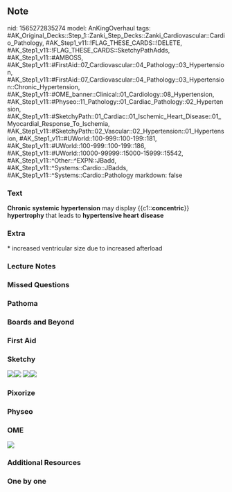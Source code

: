 ## Note
nid: 1565272835274
model: AnKingOverhaul
tags: #AK_Original_Decks::Step_1::Zanki_Step_Decks::Zanki_Cardiovascular::Cardio_Pathology, #AK_Step1_v11::!FLAG_THESE_CARDS::!DELETE, #AK_Step1_v11::!FLAG_THESE_CARDS::SketchyPathAdds, #AK_Step1_v11::#AMBOSS, #AK_Step1_v11::#FirstAid::07_Cardiovascular::04_Pathology::03_Hypertension, #AK_Step1_v11::#FirstAid::07_Cardiovascular::04_Pathology::03_Hypertension::Chronic_Hypertension, #AK_Step1_v11::#OME_banner::Clinical::01_Cardiology::08_Hypertension, #AK_Step1_v11::#Physeo::11_Pathology::01_Cardiac_Pathology::02_Hypertension, #AK_Step1_v11::#SketchyPath::01_Cardiac::01_Ischemic_Heart_Disease::01_Myocardial_Response_To_Ischemia, #AK_Step1_v11::#SketchyPath::02_Vascular::02_Hypertension::01_Hypertension, #AK_Step1_v11::#UWorld::100-999::100-199::181, #AK_Step1_v11::#UWorld::100-999::100-199::186, #AK_Step1_v11::#UWorld::10000-99999::15000-15999::15542, #AK_Step1_v11::^Other::^EXPN::JBadd, #AK_Step1_v11::^Systems::Cardio::JBadds, #AK_Step1_v11::^Systems::Cardio::Pathology
markdown: false

### Text
<b>Chronic</b> <b>systemic</b> <b>hypertension</b> may display
{{c1::<b>concentric</b>}} <b>hypertrophy</b> that leads to
<b>hypertensive heart</b> <b>disease</b>

### Extra
<div>
  * increased ventricular size due to increased afterload
</div>

### Lecture Notes


### Missed Questions


### Pathoma


### Boards and Beyond


### First Aid


### Sketchy
<img src=
"Screen%20Shot%202019-12-14%20at%202.06.36%20PM.png"><img src=
"SketchyMedical%202019-12-22%2010-38-24_1566160514431.jpg">
<img src="zOVerall%20picture%20(1).png"><img src=
"Zoverall%20picture-aacf919a3b5a46717d980b009010f7fb7895ee5b_1566160514431.jpg">

### Pixorize


### Physeo


### OME
<div class="ome-widget">
  <a href=
  "https://onlinemeded.org/spa/cardiology/hypertension/acquire?ref=anki">
  <img src="_OME_AnkiFlashcards_Lesson_2.png"></a>
</div>

### Additional Resources


### One by one

